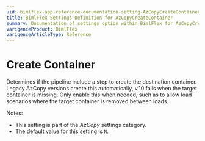 ```yaml
---
uid: bimlflex-app-reference-documentation-setting-AzCopyCreateContainer
title: BimlFlex Settings Definition for AzCopyCreateContainer
summary: Documentation of settings option within BimlFlex for AzCopyCreateContainer
varigenceProduct: BimlFlex
varigenceArticleType: Reference
---
```


# Create Container

Determines if the pipeline include a step to create the destination container. Legacy AzCopy versions create this automatically, v.10 fails when the target container is missing. Only enable this when needed, such as to allow load scenarios where the target container is removed between loads.

Notes:

* This setting is part of the *AzCopy* settings category.
* The default value for this setting is `N`.
